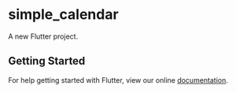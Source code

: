 # simple_calendar

A new Flutter project.

## Getting Started

For help getting started with Flutter, view our online
[documentation](https://flutter.io/).
